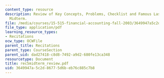 ```yaml
---
content_type: resource
description: Review of Key Concepts, Problems, Checklist and Famous Last Words for
  Midterm.
file: /media/courses/15-515-financial-accounting-fall-2003/3649947a5c2d86775d6beb76c885c7b8_rec5midterm_review.pdf
file_type: application/pdf
learning_resource_types:
- Recitations
ocw_type: OCWFile
parent_title: Recitations
parent_type: CourseSection
parent_uid: dad27418-c8d8-7492-a9d2-680fe13ca348
resourcetype: Document
title: rec5midterm_review.pdf
uid: 3649947a-5c2d-8677-5d6b-eb76c885c7b8
---
```

